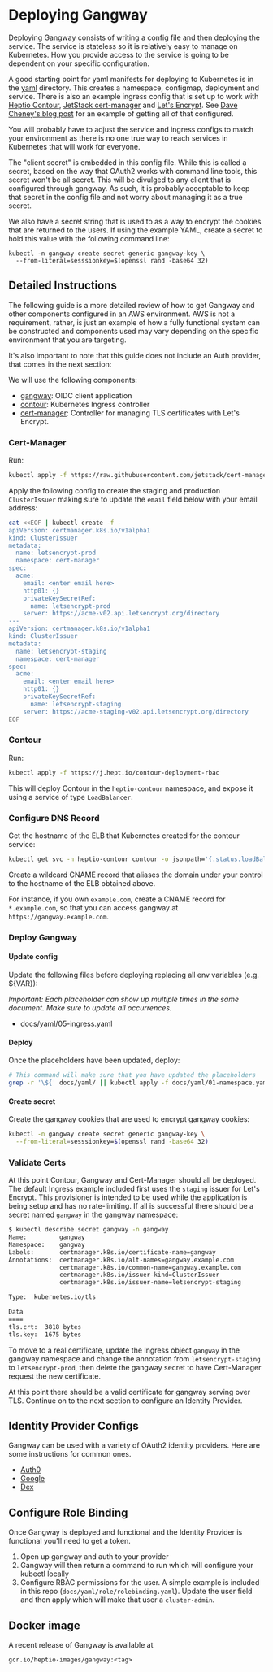 # Deploying Gangway

Deploying Gangway consists of writing a config file and then deploying the service.
The service is stateless so it is relatively easy to manage on Kubernetes.
How you provide access to the service is going to be dependent on your specific configuration.

A good starting point for yaml manifests for deploying to Kubernetes is in the [yaml](./yaml) directory.
This creates a namespace, configmap, deployment and service.
There is also an example ingress config that is set up to work with [Heptio Contour](https://github.com/heptio/contour), [JetStack cert-manager](https://github.com/jetstack/cert-manager) and [Let's Encrypt](https://letsencrypt.org/).
See [Dave Cheney's blog post](https://blog.heptio.com/how-to-deploy-web-applications-on-kubernetes-with-heptio-contour-and-lets-encrypt-d58efbad9f56) for an example of getting all of that configured.

You will probably have to adjust the service and ingress configs to match your environment as there is no one true way to reach services in Kubernetes that will work for everyone.

The "client secret" is embedded in this config file.
While this is called a secret, based on the way that OAuth2 works with command line tools, this secret won't be all secret.
This will be divulged to any client that is configured through gangway.
As such, it is probably acceptable to keep that secret in the config file and not worry about managing it as a true secret.

We also have a secret string that is used to as a way to encrypt the cookies that are returned to the users.
If using the example YAML, create a secret to hold this value with the following command line:

```
kubectl -n gangway create secret generic gangway-key \
  --from-literal=sesssionkey=$(openssl rand -base64 32)
```

## Detailed Instructions

The following guide is a more detailed review of how to get Gangway and other components configured in an AWS environment.
AWS is not a requirement, rather, is just an example of how a fully functional system can be constructed and components used may vary depending on the specific environment that you are targeting.

It's also important to note that this guide does not include an Auth provider, that comes in the next section:

We will use the following components:

- [gangway](https://github.com/heptiolabs/gangway): OIDC client application
- [contour](https://github.com/heptio/contour): Kubernetes Ingress controller
- [cert-manager](https://github.com/jetstack/cert-manager): Controller for managing TLS certificates with Let's Encrypt.

### Cert-Manager

Run:

```sh
kubectl apply -f https://raw.githubusercontent.com/jetstack/cert-manager/v0.4.1/contrib/manifests/cert-manager/with-rbac.yaml
```

Apply the following config to create the staging and production `ClusterIssuer` making sure to update the `email` field below with your email address:

```sh
cat <<EOF | kubectl create -f - 
apiVersion: certmanager.k8s.io/v1alpha1
kind: ClusterIssuer
metadata:
  name: letsencrypt-prod
  namespace: cert-manager
spec:
  acme:
    email: <enter email here>
    http01: {}
    privateKeySecretRef:
      name: letsencrypt-prod
    server: https://acme-v02.api.letsencrypt.org/directory
---
apiVersion: certmanager.k8s.io/v1alpha1
kind: ClusterIssuer
metadata:
  name: letsencrypt-staging
  namespace: cert-manager
spec:
  acme:
    email: <enter email here>
    http01: {}
    privateKeySecretRef:
      name: letsencrypt-staging
    server: https://acme-staging-v02.api.letsencrypt.org/directory
EOF
```

### Contour

Run:

```sh
kubectl apply -f https://j.hept.io/contour-deployment-rbac
```

This will deploy Contour in the `heptio-contour` namespace, and expose it using a service of type `LoadBalancer`.

### Configure DNS Record

Get the hostname of the ELB that Kubernetes created for the contour service:

```sh
kubectl get svc -n heptio-contour contour -o jsonpath='{.status.loadBalancer.ingress[0].hostname}'
```

Create a wildcard CNAME record that aliases the domain under your control to the hostname of the ELB obtained above. 

For instance, if you own `example.com`, create a CNAME record for `*.example.com`, so that you can access gangway at `https://gangway.example.com`.

### Deploy Gangway

#### Update config

Update the following files before deploying replacing all env variables (e.g. ${VAR}):

*Important: Each placeholder can show up multiple times in the same document. Make sure to update all occurrences.*

- docs/yaml/05-ingress.yaml

#### Deploy

Once the placeholders have been updated, deploy:

```sh
# This command will make sure that you have updated the placeholders
grep -r '\${' docs/yaml/ || kubectl apply -f docs/yaml/01-namespace.yaml -f 03-deployment.yaml -f 04-service.yaml -f 05-ingress.yaml
```

#### Create secret

Create the gangway cookies that are used to encrypt gangway cookies:

```sh
kubectl -n gangway create secret generic gangway-key \
  --from-literal=sesssionkey=$(openssl rand -base64 32)
```

### Validate Certs

At this point Contour, Gangway and Cert-Manager should all be deployed.
The default Ingress example included first uses the `staging` issuer for Let's Encrypt.
This provisioner is intended to be used while the application is being setup and has no rate-limiting.
If all is successful there should be a secret named `gangway` in the gangway namespace:

```sh
$ kubectl describe secret gangway -n gangway
Name:         gangway
Namespace:    gangway
Labels:       certmanager.k8s.io/certificate-name=gangway
Annotations:  certmanager.k8s.io/alt-names=gangway.example.com
              certmanager.k8s.io/common-name=gangway.example.com
              certmanager.k8s.io/issuer-kind=ClusterIssuer
              certmanager.k8s.io/issuer-name=letsencrypt-staging

Type:  kubernetes.io/tls

Data
====
tls.crt:  3818 bytes
tls.key:  1675 bytes
```

To move to a real certificate, update the Ingress object `gangway` in the gangway namespace and change the annotation from `letsencrypt-staging` to `letsencrypt-prod`, then delete the gangway secret to have Cert-Manager request the new certificate.

At this point there should be a valid certificate for gangway serving over TLS.
Continue on to the next section to configure an Identity Provider.

## Identity Provider Configs

Gangway can be used with a variety of OAuth2 identity providers.
Here are some instructions for common ones.

* [Auth0](auth0.md)
* [Google](google.md)
* [Dex](dex.md)

## Configure Role Binding

Once Gangway is deployed and functional and the Identity Provider is functional you'll need to get a token.

1. Open up gangway and auth to your provider
2. Gangway will then return a command to run which will configure your kubectl locally
3. Configure RBAC permissions for the user. A simple example is included in this repo (`docs/yaml/role/rolebinding.yaml`). Update the user field and then apply which will make that user a `cluster-admin`.

## Docker image

A recent release of Gangway is available at

```
gcr.io/heptio-images/gangway:<tag>
```
